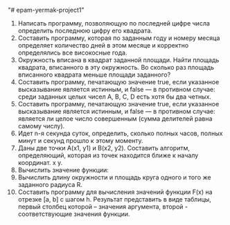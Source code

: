 "# epam-yermak-project1" 
1.	Написать программу, позволяющую по последней цифре числа определить последнюю цифру его квадрата.
2.	Составить программу, которая по заданным году и номеру месяца определяет количество дней в этом месяце и корректно определялись все високосные года.
3.	Окружность вписана в квадрат заданной площади. Найти площадь квадрата, вписанного в эту окружность. Во сколько раз площадь вписанного квадрата меньше площади заданного?
4.	Составить программу, печатающую значение true, если указанное высказывание является истинным, и false — в противном случае: среди заданных целых чисел А, В, С, D есть хотя бы два четных.
5.	Составить программу, печатающую значение true, если указанное высказывание является истинным, и false — в противном случае: является ли целое число совершенным (сумма делителей равна самому числу).
6.	Идет n-я секунда суток, определить, сколько полных часов, полных минут и секунд прошло к этому моменту.
7.	Даны две точки А(х1, у1) и В(х2, у2). Составить алгоритм, определяющий, которая из точек находится ближе к началу координат. x y.
8.	Вычислить значение функции:
9.	Вычислить длину окружности и площадь круга одного и того же заданного радиуса R.
10.	Составить программу для вычисления значений функции F(x) на отрезке [а, b] с шагом h. Результат представить в виде таблицы, первый столбец которой – значения аргумента, второй - соответствующие значения функции.
